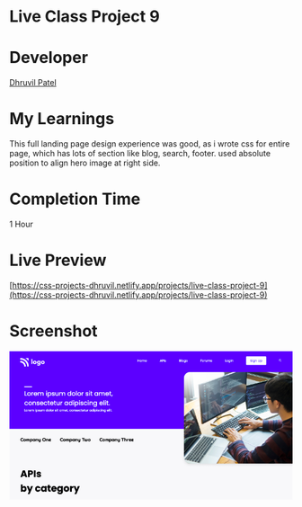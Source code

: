 # Live Class Project 9

# Developer
[Dhruvil Patel](https://github.com/dhruvilxcode)

# My Learnings
This full landing page design experience was good, as i wrote css for entire page, which has lots of section like blog, search, footer. used absolute position to align hero image at right side.

# Completion Time
1 Hour

# Live Preview
[https://css-projects-dhruvil.netlify.app/projects/live-class-project-9](https://css-projects-dhruvil.netlify.app/projects/live-class-project-9)

# Screenshot
![image](./result9.png)